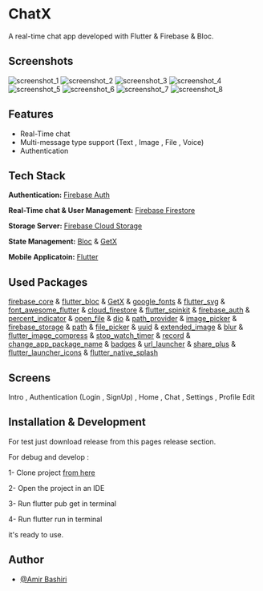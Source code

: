 
# ChatX

A real-time chat app developed with Flutter & Firebase & Bloc.


## Screenshots

![screenshot_1](https://github.com/EmirBashiri/CalculatorX/assets/111413480/ad7aa1b6-a607-4c57-a5a4-2d593be44147)
![screenshot_2](https://github.com/EmirBashiri/CalculatorX/assets/111413480/2ac9a0f5-c69e-4255-a86f-f82dd83d03ca)
![screenshot_3](https://github.com/EmirBashiri/CalculatorX/assets/111413480/bb0fb975-af07-43b5-bd96-db0398770a5f)
![screenshot_4](https://github.com/EmirBashiri/CalculatorX/assets/111413480/0b481a52-e2f7-48f4-a257-9bdec2f8c771)
![screenshot_5](https://github.com/EmirBashiri/CalculatorX/assets/111413480/93e429cd-8d11-434d-bce5-2903c04234f2)
![screenshot_6](https://github.com/EmirBashiri/CalculatorX/assets/111413480/c4d6f4bb-a363-4227-806e-75d1cf6e678e)
![screenshot_7](https://github.com/EmirBashiri/CalculatorX/assets/111413480/2a86a2cd-8abb-46aa-8853-ca41927d2dfe)
![screenshot_8](https://github.com/EmirBashiri/CalculatorX/assets/111413480/b8f698bb-c658-4106-b98f-3b6d75db4ef9)


## Features

- Real-Time chat
- Multi-message type support (Text , Image , File , Voice)
- Authentication



## Tech Stack

**Authentication:** [Firebase Auth](https://firebase.google.com/products/auth)

**Real-Time chat & User Management:** [Firebase Firestore](https://firebase.google.com/products/firestore)

**Storage Server:** [Firebase Cloud Storage](https://firebase.google.com/products/storage)

**State Management:** [Bloc](https://bloclibrary.dev/) & [GetX](https://pub.dev/packages/get)

**Mobile Applicatoin:** [Flutter](https://flutter.dev)



## Used Packages

[firebase_core](https://pub.dev/packages/firebase_core)
& [flutter_bloc](https://pub.dev/packages/flutter_bloc) & [GetX](https://pub.dev/packages/get) & [google_fonts](https://pub.dev/packages/google_fonts) & [flutter_svg](https://pub.dev/packages/flutter_svg) & [font_awesome_flutter](https://pub.dev/packages/font_awesome_flutter) & [cloud_firestore](https://pub.dev/packages/cloud_firestore) & [flutter_spinkit](https://pub.dev/packages/flutter_spinkit) & [firebase_auth](https://pub.dev/packages/firebase_auth) & [percent_indicator](https://pub.dev/packages/percent_indicator) & [open_file](https://pub.dev/packages/open_file) & [dio](https://pub.dev/packages/dio) & [path_provider](https://pub.dev/packages/path_provider) & [image_picker](https://pub.dev/packages/image_picker) & [firebase_storage](https://pub.dev/packages/firebase_storage) & [path](https://pub.dev/packages/path) & [file_picker](https://pub.dev/packages/file_picker) & [uuid](https://pub.dev/packages/uuid) & [extended_image](https://pub.dev/packages/extended_image) & [blur](https://pub.dev/packages/blur) & [flutter_image_compress](https://pub.dev/packages/flutter_image_compress) & [stop_watch_timer](https://pub.dev/packages/stop_watch_timer) & [record](https://pub.dev/packages/record) & [change_app_package_name](https://pub.dev/packages/change_app_package_name) & [badges](https://pub.dev/packages/badges) & [url_launcher](https://pub.dev/packages/url_launcher) & [share_plus](https://pub.dev/packages/share_plus) & [flutter_launcher_icons](https://pub.dev/packages/flutter_launcher_icons) & [flutter_native_splash](https://pub.dev/packages/flutter_native_splash)





## Screens

Intro , Authentication (Login , SignUp) , Home , Chat , Settings , Profile Edit


## Installation & Development

For test just download release from this pages release section.

For debug and develop :

1- Clone project  [from here](https://github.com/EmirBashiri/chatx/archive/refs/heads/master.zip)

2- Open the project in an IDE

3- Run flutter pub get in terminal

4- Run flutter run in terminal

it's ready to use.
    
## Author

- [@Amir Bashiri](https://www.github.com/emirbashiri)

